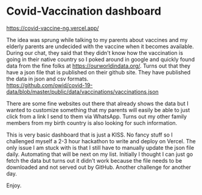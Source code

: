 
# Covid-Vaccination dashboard

https://covid-vaccine-ng.vercel.app/

The idea was sprung while talking to my parents about vaccines and my elderly parents are undecided with the vaccine when it becomes available.  During our chat, they said that they didn't know how the vaccination is going in their native country so I poked around in google and quickly found data from the fine folks at https://ourworldindata.org/.  Turns out that they have a json file that is published on their github site.  They have published the data in json and csv formats.  
https://github.com/owid/covid-19-data/blob/master/public/data/vaccinations/vaccinations.json

There are some fine websites out there that already shows the data but I wanted to customize something that my parents will easily be able to just click from a link I send to them via WhatsApp.  Turns out my other family members from my birth country is also looking for such information.  

This is very basic dashboard that is just a KISS.  No fancy stuff so I challenged myself a 2-3 hour hackathon to write and deploy on Vercel.  The only issue I am stuck with is that I still have to manually update the json file daily.  Automating that will be next on my list.  Initially I thought I can just go fetch the data but turns out it didn't work because the file needs to be downloaded and not served out by GitHub. Another challenge for another day.  

Enjoy.

